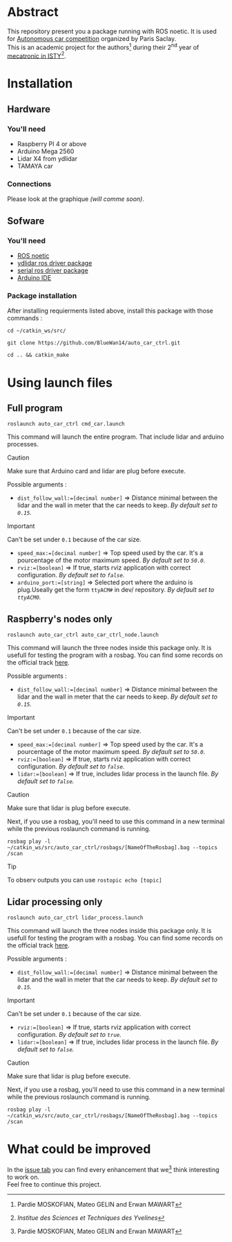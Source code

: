 # Abstract
This repository present you a package running with ROS noetic. It is used for [Autonomous car competition](https://ajuton-ens.github.io/CourseVoituresAutonomesSaclay/) organized by Paris Saclay.  
This is an academic project for the authors[^1] during their 2<sup>nd</sup> year of [mecatronic in ISTY](https://www.isty.uvsq.fr/cycle-ingenieur-mecatronique)[^2].

[^1]: Pardie MOSKOFIAN, Mateo GELIN and Erwan MAWART
[^2]: *Institue des Sciences et Techniques des Yvelines*


# Installation
## Hardware
### You'll need
- Raspberry PI 4 or above
- Arduino Mega 2560
- Lidar X4 from ydlidar
- TAMAYA car

### Connections
Please look at the graphique *(will comme soon)*.


## Sofware
### You'll need
- [ROS noetic](https://wiki.ros.org/ROS)
- [ydlidar ros driver package](chrome-extension://efaidnbmnnnibpcajpcglclefindmkaj/https://www.ydlidar.com/Public/upload/files/2024-02-01/YDLIDAR%20X4%20Lidar%20User%20Manual%20V1.3(240124).pdf)
- [serial ros driver package](https://github.com/ros-drivers/rosserial)
- [Arduino IDE](https://www.arduino.cc/en/software)

### Package installation
After installing requierments listed above, install this package with those commands :
```
cd ~/catkin_ws/src/
```
```
git clone https://github.com/BlueWan14/auto_car_ctrl.git
```
```
cd .. && catkin_make
```


# Using launch files
## Full program
```
roslaunch auto_car_ctrl cmd_car.launch
```
This command will launch the entire program. That include lidar and arduino processes.
> [!CAUTION]  
> Make sure that Arduino card and lidar are plug before execute.

Possible arguments :  
- `dist_follow_wall:=[decimal number]` => Distance minimal between the lidar and the wall in meter that the car needs to keep. *By default set to `0.15`.*  
> [!IMPORTANT]  
> Can't be set under `0.1` because of the car size.
- `speed_max:=[decimal number]` => Top speed used by the car. It's a pourcentage of the motor maximum speed. *By default set to `50.0`.*
- `rviz:=[boolean]` => If true, starts rviz application with correct configuration. *By default set to `false`.*
- `arduino_port:=[string]` => Selected port where the arduino is plug.Useally get the form `ttyACM#` in dev/ repository. *By default set to `ttyACM0`.*

## Raspberry's nodes only
```
roslaunch auto_car_ctrl auto_car_ctrl_node.launch
```
This command will launch the three nodes inside this package only. It is usefull for testing the program with a rosbag. You can find some records on the official track [here](./rosbags/).  
 
Possible arguments :  
- `dist_follow_wall:=[decimal number]` => Distance minimal between the lidar and the wall in meter that the car needs to keep. *By default set to `0.15`.*  
> [!IMPORTANT]  
> Can't be set under `0.1` because of the car size.
- `speed_max:=[decimal number]` => Top speed used by the car. It's a pourcentage of the motor maximum speed. *By default set to `50.0`.*
- `rviz:=[boolean]` => If true, starts rviz application with correct configuration. *By default set to `false`.*
- `lidar:=[boolean]` => If true, includes lidar process in the launch file. *By default set to `false`.*  
> [!CAUTION]  
> Make sure that lidar is plug before execute.

Next, if you use a rosbag, you'll need to use this command in a new terminal while the previous roslaunch command is running.  
```
rosbag play -l ~/catkin_ws/src/auto_car_ctrl/rosbags/[NameOfTheRosbag].bag --topics /scan
```

> [!TIP]  
> To observ outputs you can use ```rostopic echo [topic]```

## Lidar processing only
```
roslaunch auto_car_ctrl lidar_process.launch
```
This command will launch the three nodes inside this package only. It is usefull for testing the program with a rosbag. You can find some records on the official track [here](./rosbags/).  
 
Possible arguments :  
- `dist_follow_wall:=[decimal number]` => Distance minimal between the lidar and the wall in meter that the car needs to keep. *By default set to `0.15`.*  
> [!IMPORTANT]  
> Can't be set under `0.1` because of the car size.
- `rviz:=[boolean]` => If true, starts rviz application with correct configuration. *By default set to `true`.*
- `lidar:=[boolean]` => If true, includes lidar process in the launch file. *By default set to `false`.*  
> [!CAUTION]  
> Make sure that lidar is plug before execute.

Next, if you use a rosbag, you'll need to use this command in a new terminal while the previous roslaunch command is running.  
```
rosbag play -l ~/catkin_ws/src/auto_car_ctrl/rosbags/[NameOfTheRosbag].bag --topics /scan
```


# What could be improved
In the [issue tab](https://github.com/BlueWan14/auto_car_ctrl/issues) you can find every enhancement that we[^1] think interesting to work on.  
Feel free to continue this project.
